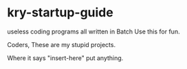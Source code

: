 # kry-startup-guide
useless coding programs all written in Batch
Use this for fun. 


Coders, These are my stupid projects.

Where it says "insert-here" put anything.
